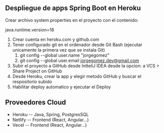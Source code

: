 ## Despliegue de apps Spring Boot en Heroku

Crear archivo system.properties en el proyecto con el contenido:

java.runtime.version=18

1. Crear cuenta en heroku.com y github.com
2. Tener configurado git en el ordenador desde  Git Bash (ejecutar unicamente la primera vez que se instala Git)
     1. git config --global user.name "jorgegomez"
     2. git config --global user.email jorgegomez.dev@gmail.com
3. Subir el proyecto a GitHub desde IntteliJ IDEA desde la opcion: a VCS > Share Project on GitHub
4. Desde Heroku, crear la app y elegir metodo GitHub y buscar el respositorio subido
5. Habilitar deploy automatico y ejecutar el Deploy 

## Proveedores Cloud 

* Heroku -- Java, Spring, PostgresSQL 
* Netlify -- Frontend (React, Angular...)
* Vecel -- Frontend (React, Angular...)